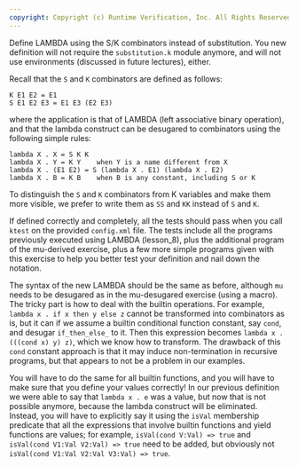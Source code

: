 ```yaml
---
copyright: Copyright (c) Runtime Verification, Inc. All Rights Reserved.
---
```


Define LAMBDA using the S/K combinators instead of substitution.
You new definition will not require the `substitution.k` module anymore,
and will not use environments (discussed in future lectures), either.

Recall that the `S` and `K` combinators are defined as follows:

    K E1 E2 = E1
    S E1 E2 E3 = E1 E3 (E2 E3)

where the application is that of LAMBDA (left associative binary operation),
and that the lambda construct can be desugared to combinators using the
following simple rules:

    lambda X . X = S K K
    lambda X . Y = K Y    when Y is a name different from X
    lambda X . (E1 E2) = S (lambda X . E1) (lambda X . E2)
    lambda X . B = K B    when B is any constant, including S or K

To distinguish the `S` and `K` combinators from K variables and make them
more visible, we prefer to write them as `SS` and `KK` instead of `S` and `K`.

If defined correctly and completely, all the tests should pass when you call
`ktest` on the provided `config.xml` file.  The tests include all the programs
previously executed using LAMBDA (lesson_8), plus the additional program of
the mu-derived exercise, plus a few more simple programs given with this
exercise to help you better test your definition and nail down the notation.

The syntax of the new LAMBDA should be the same as before, although
`mu` needs to be desugared as in the mu-desugared exercise (using a macro).
The tricky part is how to deal with the builtin operations.  For example,
`lambda x . if x then y else z` cannot be transformed into combinators as is,
but it can if we assume a builtin conditional function constant, say `cond`,
and desugar `if_then_else_` to it.  Then this expression becomes
`lambda x . (((cond x) y) z)`, which we know how to transform.  The drawback
of this `cond` constant approach is that it may induce non-termination
in recursive programs, but that appears to not be a problem in our examples.

You will have to do the same for all builtin functions, and you will have
to make sure that you define your values correctly!  In our previous
definition we were able to say that `lambda x . e` was a value, but now that
is not possible anymore, because the lambda construct will be eliminated.
Instead, you will have to explicitly say it using the `isVal` membership
predicate that all the expressions that involve builtin functions and
yield functions are values; for example, `isVal(cond V:Val) => true` and
`isVal(cond V1:Val V2:Val) => true` need to be added, but obviously not
`isVal(cond V1:Val V2:Val V3:Val) => true`.
